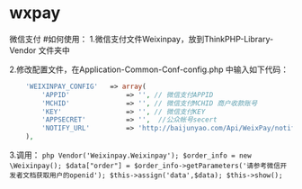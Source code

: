 # wxpay
微信支付
#如何使用：
1.微信支付文件Weixinpay，放到ThinkPHP-Library-Vendor 文件夹中

2.修改配置文件，在Application-Common-Conf-config.php 中输入如下代码：

```php
	'WEIXINPAY_CONFIG'   => array(
        'APPID'              => '', // 微信支付APPID
        'MCHID'              => '', // 微信支付MCHID 商户收款账号
        'KEY'                => '', // 微信支付KEY
        'APPSECRET'          => '',  //公众帐号secert
        'NOTIFY_URL'         => 'http://baijunyao.com/Api/WeixPay/notify/order_number/', // 接收支付状态的连接
    ),
 ```

3.调用：
	```php
        Vendor('Weixinpay.Weixinpay');
        $order_info = new \Weixinpay();
        $data["order"] = $order_info->getParameters('请参考微信开发者文档获取用户的openid');
		    $this->assign('data',$data);
        $this->show();
	```
